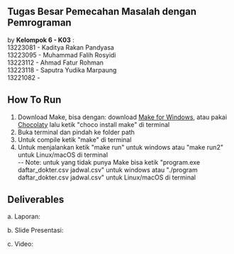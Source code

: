 ## Tugas Besar Pemecahan Masalah dengan Pemrograman <br/>
by **Kelompok 6 - K03** : <br/>
13223081 - Kaditya Rakan Pandyasa <br/>
13223095 - Muhammad Falih Rosyidi<br/>
13223112 - Ahmad Fatur Rohman <br/>
13223118 - Saputra Yudika Marpaung<br/>
13221082 -  <br/>

## **How To Run**
1. Download Make, bisa dengan: download [Make for Windows](https://gnuwin32.sourceforge.net/packages/make.htm), atau pakai [Chocolaty](https://chocolatey.org/install) lalu ketik "choco install make" di terminal <br/>
2. Buka terminal dan pindah ke folder path <br/>
3. Untuk compile ketik "make" di terminal <br/>
4. Untuk menjalankan ketik "make run" untuk windows atau "make run2" untuk Linux/macOS  di terminal <br/>
-- Note: untuk yang tidak punya Make bisa ketik "program.exe daftar_dokter.csv jadwal.csv" untuk windows atau "./program daftar_dokter.csv jadwal.csv" untuk Linux/macOS di terminal <br/>

## **Deliverables**
a. Laporan: 

b. Slide Presentasi:

c. Video:
